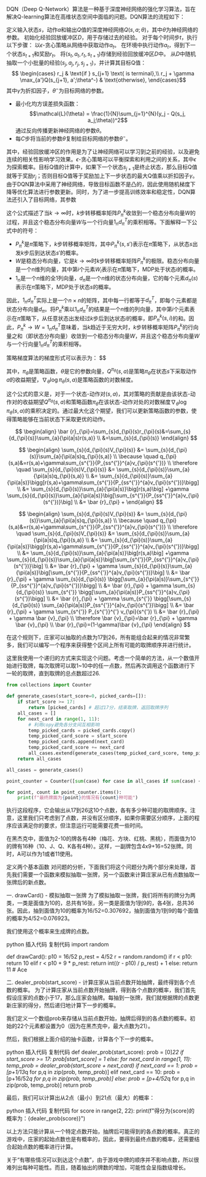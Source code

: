 DQN（Deep Q-Network）算法是一种基于深度神经网络的强化学习算法，旨在解决Q-learning算法在高维状态空间中面临的问题。DQN算法的流程如下：

定义输入状态$s$，动作$a$和输出$Q$值的深度神经网络$Q(s,a;\theta)$，其中$\theta$为神经网络的参数。
初始化经验回放缓冲区$D$，用于存储过去的经验。
对于每个时间步$t$，执行以下步骤：
以$\epsilon$-贪心策略从网络中获取动作$a_t$。
在环境中执行动作$a_t$，得到下一个状态$s_{t+1}$和奖励$r_t$。
将$(s_t, a_t, r_t, s_{t+1})$存储到经验回放缓冲区$D$中。
从$D$中随机抽取一个小批量的经验$(s_j, a_j, r_j, s_{j+1})$，并计算其目标Q值：
$$
\begin{cases}
r_j & \text{if } s_{j+1} \text{ is terminal},\\
r_j + \gamma \max_{a'}Q(s_{j+1}, a';\theta^-) & \text{otherwise},
\end{cases}$$
其中$\gamma$为折扣因子，$\theta^-$为目标网络的参数。
- 最小化均方误差损失函数：
$$\mathcal{L}(\theta) = \frac{1}{N}\sum_{j=1}^{N}(y_j - Q(s_j, a_j;\theta))^2$$
通过反向传播更新神经网络的参数$\theta$。
- 每$C$步将当前的参数$\theta$复制给目标网络的参数$\theta^-$。

其中，经验回放缓冲区的作用是为了让神经网络可以学习到之前的经验，以及避免连续的相关性影响学习效果。$\epsilon$-贪心策略可以平衡探索和利用之间的关系，其中$\epsilon$为探索概率。目标Q值的计算中，如果下一个状态$s_{j+1}$是终止状态，那么目标Q值就等于奖励$r_j$；否则目标Q值等于奖励加上下一步状态的最大Q值乘以折扣因子$\gamma$。由于DQN算法中采用了神经网络，导致目标函数不是凸的，因此使用随机梯度下降等优化算法进行参数更新。同时，为了进一步提高训练效率和稳定性，DQN算法还引入了目标网络，其参数


这个公式描述了当$k \rightarrow \infty$时，$k$步转移概率矩阵$P_{\pi}^{k}$收敛到一个稳态分布向量$W$的过程，并且这个稳态分布向量$W$与一个行向量$1_n d_{\pi}^T$的乘积相等。下面解释一下公式中的符号：

- $P_{\pi}^{k}$是$\pi$策略下，$k$步转移概率矩阵，其中$P_{\pi}^{k}(s, s')$表示在$\pi$策略下，从状态$s$出发$k$步后到达状态$s'$的概率。
- $W$是稳态分布向量，它是$k \rightarrow \infty$时$k$步转移概率矩阵$P_{\pi}^{k}$的极限。稳态分布向量是一个$n$维列向量，其中第$i$个元素$W_i$表示在$\pi$策略下，MDP处于状态$i$的概率。
- $1_n$是一个$n$维的全1列向量，$d_{\pi}$是一个$n$维的状态分布向量，它的每个元素$d_{\pi}(s)$表示在$\pi$策略下，MDP处于状态$s$的概率。

因此，$1_n d_{\pi}^T$实际上是一个$n \times n$的矩阵，其中每一行都等于$d_{\pi}^T$，即每个元素都是状态分布向量$d_{\pi}$。将$P_{\pi}^{k}$乘以$1_n d_{\pi}^T$的结果是一个$n$维的列向量，其中第$i$个元素表示在$\pi$策略下，从任意状态出发经过$k$步后到达状态$i$的概率，即$P_{\pi}^{k}(s, i)$的和。因此，$P_{\pi}^{k} \rightarrow W = 1_nd_{\pi}^T$意味着，当$k$趋近于无穷大时，$k$步转移概率矩阵$P_{\pi}^{k}$的行向量之和（即状态分布向量）收敛到一个稳态分布向量$W$，并且这个稳态分布向量$W$与一个行向量$1_n d_{\pi}^T$的乘积相等。

策略梯度算法的梯度形式可以表示为：
$$


其中，$\pi_{\theta}$是策略函数，$\theta$是它的参数向量，$Q^{\pi_{\theta}}(s,a)$是策略$\pi_{\theta}$在状态$s$下采取动作$a$的收益期望，$\nabla_{\theta} \log\pi_{\theta}(s,a)$是策略函数的对数梯度。

这个公式的意义是，对于一个状态-动作对$(s, a)$，其对策略的贡献是由该状态-动作对的收益期望$Q^{\pi_{\theta}}(s,a)$和策略函数$\pi_{\theta}$在该状态-动作对处的对数梯度$\nabla_{\theta} \log\pi_{\theta}(s,a)$的乘积决定的。通过最大化这个期望，我们可以更新策略函数的参数，使得策略能够在当前状态下采取更优的动作。


$$
\begin{align}
\bar {r}_{\pi}=\sum_{s}d_{\pi}(s)r_{\pi}(s)&=\sum_{s}{d_{\pi}(s)}\sum_{a}{\pi(a|s)r(s,a)} \\
&=\sum_{s}{d_{\pi}(s)}
\end{align}
$$

$$
\begin{align}
\sum_{s}{d_{\pi}(s)V_{\pi}(s)} &= \sum_{s}{d_{\pi}(s)}\sum_{a}{\pi(a|s)q_{\pi}(s,a)} \\
\because \quad q_{\pi}(s,a)&=r(s,a)+\gamma\sum_{s^{'}}{P_{ss^{'}}^{a}v_{\pi}(s^{'})} \\
\therefore \quad \sum_{s}{d_{\pi}(s)V_{\pi}(s)} &= \sum_{s}{d_{\pi}(s)}\sum_{a}{\pi(a|s)q_{\pi}(s,a)} \\
&= \sum_{s}{d_{\pi}(s)}\sum_{a}{\pi(a|s)}\bigg[r(s,a)+\gamma\sum_{s^{'}}{P_{ss^{'}}^{a}v_{\pi}(s^{'})}\bigg] \\
&= \sum_{s}{d_{\pi}(s)}\sum_{a}{\pi(a|s)}\big[r(s,a)\big] +\gamma \sum_{s}{d_{\pi}(s)}\sum_{a}{\pi(a|s)}\big[\sum_{s^{'}}{P_{ss^{'}}^{a}v_{\pi}(s^{'})}\big] \\
&= \bar {r}_{\pi} + 
\end{align}
$$

$$
\begin{align}
\sum_{s}{d_{\pi}(s)V_{\pi}(s)} &= \sum_{s}{d_{\pi}(s)}\sum_{a}{\pi(a|s)q_{\pi}(s,a)} \\
\because \quad q_{\pi}(s,a)&=r(s,a)+\gamma\sum_{s^{'}}{P_{ss^{'}}^{a}v_{\pi}(s^{'})} \\
\therefore \quad \sum_{s}{d_{\pi}(s)V_{\pi}(s)} &= \sum_{s}{d_{\pi}(s)}\sum_{a}{\pi(a|s)q_{\pi}(s,a)} \\
&= \sum_{s}{d_{\pi}(s)}\sum_{a}{\pi(a|s)}\bigg[r(s,a)+\gamma\sum_{s^{'}}{P_{ss^{'}}^{a}v_{\pi}(s^{'})}\bigg] \\
&= \sum_{s}{d_{\pi}(s)}\sum_{a}{\pi(a|s)}\big[r(s,a)\big] +\gamma \sum_{s}{d_{\pi}(s)}\sum_{a}{\pi(a|s)}\big[\sum_{s^{'}}{P_{ss^{'}}^{a}v_{\pi}(s^{'})}\big] \\
&= \bar {r}_{\pi} + \gamma \sum_{s}{d_{\pi}(s)}\sum_{a}{\pi(a|s)}\big[\sum_{s^{'}}{P_{ss^{'}}^{a}v_{\pi}(s^{'})}\big] \\
&= \bar {r}_{\pi} + \gamma \sum_{s}{d_{\pi}(s)} \bigg[\sum_{a}{\pi(a|s)}\sum_{s^{'}}{P_{ss^{'}}^{a}v_{\pi}(s^{'})}\bigg] \\
&= \bar {r}_{\pi} + \gamma \sum_{s}{d_{\pi}(s)} \sum_{s^{'}} \bigg[\sum_{a}{\pi(a|s)}P_{ss^{'}}^{a}v_{\pi}(s^{'})\bigg] \\
&= \bar {r}_{\pi} + \gamma \sum_{s^{'}} \bigg[\sum_{s}{d_{\pi}(s)} \sum_{a}{\pi(a|s)}P_{ss^{'}}^{a}v_{\pi}(s^{'})\bigg] \\
&= \bar {r}_{\pi} + \gamma \sum_{s^{'}} P_{s^{'}}^{'} v_{\pi}(s^{'}) \\
&= \bar {r}_{\pi} + \gamma \bar {v}_{\pi} \\
\therefore \bar {v}_{\pi}=\bar {r}_{\pi} + \gamma \bar {v}_{\pi} \\
\bar {r}_{\pi}=(1-\gamma)\bar {v}_{\pi}
\end{align}
$$

在这个规则下，庄家可以抽取的点数为17到26，所有能组合起来的情况非常繁多，我们可以编写一个程序来获得整个区间上所有可能的取牌顺序并进行统计。

这里我使用一个递归的方式来实现这个问题。考虑一个简单的方法，从一个数值开始进行取牌，每次取牌可以取1~10中的任一点数，然后再次调用这个函数进行下一轮的取牌，直到取牌的总点数超过26.

```python
from collections import Counter

def generate_cases(start_score=0, picked_cards=[]):
    if start_score >= 17:
        return [picked_cards] # 超过17分，结束取牌，返回取牌序列
    all_cases = []
    for next_card in range(1, 11):
        # 利用copy避免各分支间互相影响
        temp_picked_cards = picked_cards.copy() 
        temp_picked_card_score = start_score
        temp_picked_cards.append(next_card) 
        temp_picked_card_score += next_card
        all_cases.extend(generate_cases(temp_picked_card_score, temp_picked_cards))
    return all_cases

all_cases = generate_cases()

point_counter = Counter([sum(case) for case in all_cases if sum(case) <= 26])

for point, count in point_counter.items():
    print(f"最终牌面为{point}的情况有{count}种可能")
```

执行这段程序，它会输出从17到26这10个点数，各有多少种可能的取牌顺序。注意，这里我们只考虑到了点数，并没有区分顺序，如果你需要区分顺序，上面的程序应该满足你的要求，但注意运行可能需要花费一些时间。

在黑杰克中，面值为2-10的牌各有4种（梅花、方块、红桃、黑桃），而面值为10的牌有16种（10、J、Q、K各有4种）。这样，一副牌包含4x9+16=52张牌。同时，A可以作为1或者11使用。

定义两个基本函数
对问题的分析，下面我们将这个问题分为两个部分来处理，首先我们需要一个函数来模拟抽取一张牌，另一个函数来计算庄家从已有点数抽取一张牌后的新点数。

一. drawCard() - 模拟抽取一张牌
为了模拟抽取一张牌，我们将所有的牌分为两类，一类是面值为10的，总共有16张，另一类是面值为1到9的，各4张，总共36张。因此，抽到面值为10的概率为16/52=0.307692，抽到面值为1到9的每个面值的概率为4/52=0.076923。

我们使用这个概率来生成牌的点数。

    
python
插入代码
复制代码
import random

def drawCard():
  p10 = 16/52
  p_rest = 4/52
  r = random.random()
  if r < p10:
    return 10
  elif r < p10 + 9 * p_rest:
    return int((r - p10) / p_rest) + 1
  else:
    return 11   # Ace

    
二. dealer_prob(start_score) - 计算庄家从当前点数开始抽牌，最终得到各个点数的概率。
为了计算庄家从当前点数开始抽牌，得到各个点数的概率，我们首先假设庄家的点数小于17，那么庄家会抽牌。每抽到一张牌，我们就根据牌的点数更新庄家的得分，然后递归地计算下一步的概率。

我们定义一个数组prob来存储从当前点数开始，抽牌后得到的各点数的概率。初始的22个元素都设置为0（因为在黑杰克中，最大点数为21）。

然后，我们根据上面介绍的抽卡函数，计算各个下一步的概率。

    
python
插入代码
复制代码
def dealer_prob(start_score):
    prob = [0]*22
    if start_score >= 17:
        prob[start_score] = 1
    else:
        for next_card in range(1, 11):
            temp_prob = dealer_prob(start_score + next_card)
            if next_card == 1:
                prob = [p+1/13*q for p,q in zip(prob, temp_prob)] 
            elif next_card == 10:
                prob = [p+16/52*q for p,q in zip(prob, temp_prob)]
            else:
                prob = [p+4/52*q for p,q in zip(prob, temp_prob)]
    return prob

    
最后，我们可以计算出从2点（最小）到21点（最大）的概率：

    
python
插入代码
复制代码
for score in range(2, 22):
    print(f"得分为{score}的概率为：{dealer_prob(score)}")

    
以上方法只能计算从一个特定点数开始，抽牌后可能得到的各点数的概率。真正的游戏中，庄家的起始点数也是有概率的，因此，要得到最终点数的概率，还需要结合起始点数的概率进行计算。

关于“有哪些情况可以到达这个点数”，由于游戏中牌的顺序并不影响点数，所以很难列出每种可能性。而且，随着抽出的牌数的增加，可能性会呈指数级增长。